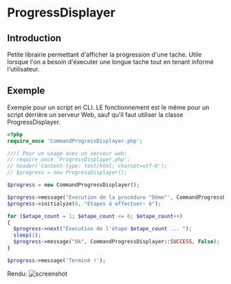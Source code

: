 ProgressDisplayer
=================

## Introduction

Petite librairie permettant d'afficher la progression d'une tache. Utile lorsque 
l'on a besoin d'éxecuter une longue tache tout en tenant informé l'utilisateur.

## Exemple

Exemple pour un script en CLI. LE fonctionnement est le même pour un script 
dérrière un serveur Web, sauf qu'il faut utiliser la classe ProgressDisplayer.

``` php
<?php
require_once 'CommandProgressDisplayer.php';

//// Pour un usage avec un serveur web:
// require_once 'ProgressDisplayer.php';
// header('Content-type: text/html; charset=utf-8');
// $progress = new ProgressDisplayer();

$progress = new CommandProgressDisplayer();

$progress->message('Execution de la procédure "Démo"', CommandProgressDisplayer::INFO);
$progress->initialyze(6, "Etapes à effectuer: 6");

for ($etape_count = 1; $etape_count <= 6; $etape_count++)
{
  $progress->next("Execution de l'étape $etape_count ... ");
  sleep(1);
  $progress->message("Ok", CommandProgressDisplayer::SUCCESS, False);
}

$progress->message('Terminé !');
```

Rendu:
![screenshot](https://raw2.github.com/buxx/ProgressDisplayer/master/ProgressDisplayer.png)